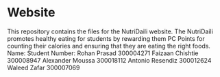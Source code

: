 # Website
This repository contains the files for the NutriDaili website.
The NutriDaili promotes healthy eating for students by rewarding them PC Points for counting their calories and ensuring that
they are eating the right foods.
Name:		Student Number:
Rohan Prasad	300004271
Faizaan Chishtie    300008947
Alexander Moussa    300018112
Antonio Resendiz    300012624
Waleed Zafar	    300007069
